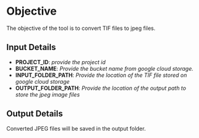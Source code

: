 # Objective

The objective of the tool is to convert TIF files to jpeg files.

## Input Details
* **PROJECT_ID**: *provide the project id*
* **BUCKET_NAME**: *Provide the bucket name from google cloud storage.*
* **INPUT_FOLDER_PATH**: *Provide the location of the TIF file stored on google cloud storage*
* **OUTPUT_FOLDER_PATH**: *Provide the location of the output path to store the jpeg image files*

## Output Details

Converted JPEG files will be saved in the output folder.